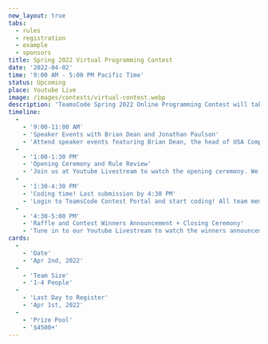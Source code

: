 ```yaml
---
new_layout: true
tabs:
  - rules
  - registration
  - example
  - sponsors
title: Spring 2022 Virtual Programming Contest
date: '2022-04-02'
time: '9:00 AM - 5:00 PM Pacific Time'
status: Upcoming
place: Youtube Live
image: /images/contests/virtual-contest.webp
description: 'TeamsCode Spring 2022 Online Programming Contest will take place on Saturday, April 2nd, from 9 to 5 PM (Pacific Time) through a Youtube livestream! Teams of up to 4 students will spend 3 hours solving interesting algorithmic problems. There will be three divisions: Novice, Intermediate, and Advanced. In addition to our algorithmic competition, TeamsCode will be featuring two speakers, Brian Dean, the head of USA Computing Olympiad (USACO), and Jonathan Paulson, an avid competitive programmer and USACO staff member. Over 4500 dollars worth of prizes will be given out, including placement awards, raffle prizes, and more! Only pre-college participants are eligible for prizes.'
timeline:
  -
    - '9:00-11:00 AM'
    - 'Speaker Events with Brian Dean and Jonathan Paulson'
    - 'Attend speaker events featuring Brian Dean, the head of USA Computing Olympiad, and Jonathan Paulson.'
  -
    - '1:00-1:30 PM'
    - 'Opening Ceremony and Rule Review'
    - 'Join us at Youtube Livestream to watch the opening ceremony. We will also be going over the rules of the contest.'
  -
    - '1:30-4:30 PM'
    - 'Coding time! Last submission by 4:30 PM'
    - 'Login to TeamsCode Contest Portal and start coding! All team members can submit solution and instantly access feedback until 4:30 PM.'
  -
    - '4:30-5:00 PM'
    - 'Raffle and Contest Winners Announcement + Closing Ceremony'
    - 'Tune in to our Youtube Livestream to watch the winners announcement, raffle, and our final closing ceremony.'
cards:
  -
    - 'Date'
    - 'Apr 2nd, 2022'
  -
    - 'Team Size'
    - '1-4 People'
  -
    - 'Last Day to Register'
    - 'Apr 1st, 2022'
  -
    - 'Prize Pool'
    - '$4500+'
---
```

